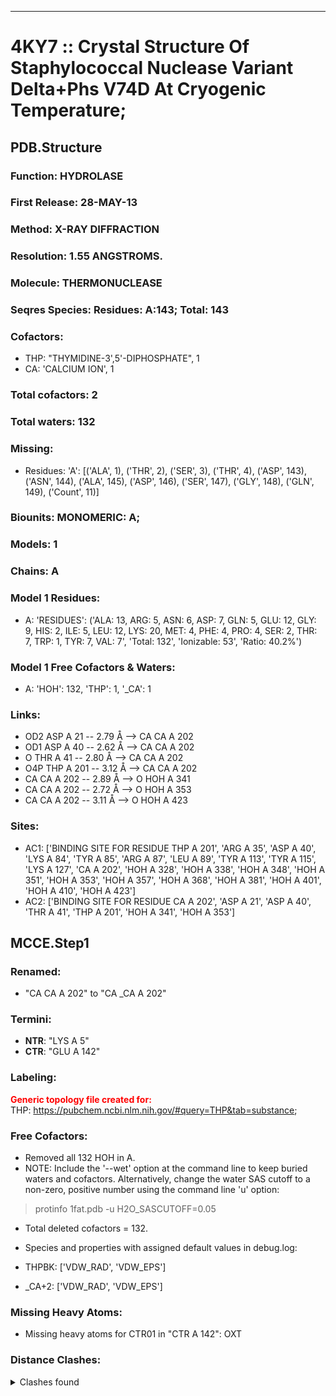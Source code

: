 ---
# 4KY7 :: Crystal Structure Of Staphylococcal Nuclease Variant Delta+Phs V74D At Cryogenic Temperature;
## PDB.Structure
### Function: HYDROLASE
### First Release: 28-MAY-13
### Method: X-RAY DIFFRACTION
### Resolution: 1.55 ANGSTROMS.
### Molecule: THERMONUCLEASE
### Seqres Species: Residues: A:143; Total: 143
### Cofactors:
  - THP:
 "THYMIDINE-3',5'-DIPHOSPHATE", 1
  -  CA:
 'CALCIUM ION', 1

### Total cofactors: 2
### Total waters: 132
### Missing:
  - Residues:
 'A': [('ALA', 1), ('THR', 2), ('SER', 3), ('THR', 4), ('ASP', 143), ('ASN', 144), ('ALA', 145), ('ASP', 146), ('SER', 147), ('GLY', 148), ('GLN', 149),
       ('Count', 11)]

### Biounits: MONOMERIC: A;
### Models: 1
### Chains: A
### Model 1 Residues:
  - A:
 'RESIDUES': ('ALA: 13, ARG: 5, ASN: 6, ASP: 7, GLN: 5, GLU: 12, GLY: 9, HIS: 2, ILE: 5, LEU: 12, LYS: 20, MET: 4, PHE: 4, PRO: 4, SER: 2, THR: 7, TRP: 1, TYR: 7, VAL: 7', 'Total: 132', 'Ionizable: 53',
              'Ratio: 40.2%')

### Model 1 Free Cofactors & Waters:
  - A:
 'HOH': 132, 'THP': 1, '_CA': 1

### Links:
  - OD2 ASP A 21 -- 2.79 Å --> CA  CA A 202
  - OD1 ASP A 40 -- 2.62 Å --> CA  CA A 202
  - O  THR A 41 -- 2.80 Å --> CA  CA A 202
  - O4P THP A 201 -- 3.12 Å --> CA  CA A 202
  - CA  CA A 202 -- 2.89 Å --> O  HOH A 341
  - CA  CA A 202 -- 2.72 Å --> O  HOH A 353
  - CA  CA A 202 -- 3.11 Å --> O  HOH A 423

### Sites:
  - AC1: ['BINDING SITE FOR RESIDUE THP A 201', 'ARG A  35', 'ASP A  40', 'LYS A  84', 'TYR A  85', 'ARG A  87', 'LEU A  89', 'TYR A 113', 'TYR A 115', 'LYS A 127', 'CA A 202', 'HOH A 328', 'HOH A 338', 'HOH A 348', 'HOH A 351', 'HOH A 353', 'HOH A 357', 'HOH A 368', 'HOH A 381', 'HOH A 401', 'HOH A 410', 'HOH A 423']
  - AC2: ['BINDING SITE FOR RESIDUE CA A 202', 'ASP A  21', 'ASP A  40', 'THR A  41', 'THP A 201', 'HOH A 341', 'HOH A 353']

## MCCE.Step1
### Renamed:
  - "CA    CA A 202" to "CA   _CA A 202"

### Termini:
 - <strong>NTR</strong>: "LYS A   5"
 - <strong>CTR</strong>: "GLU A 142"

### Labeling:
<strong><font color='red'>Generic topology file created for:</font></strong>  
THP: https://pubchem.ncbi.nlm.nih.gov/#query=THP&tab=substance; 

### Free Cofactors:
  - Removed all 132 HOH in A.
  - NOTE: Include the '--wet' option at the command line to keep buried waters and cofactors. Alternatively, change the water SAS cutoff to a non-zero, positive number using the command line 'u' option:
  > protinfo 1fat.pdb -u H2O_SASCUTOFF=0.05
  - Total deleted cofactors = 132.
  - Species and properties with assigned default values in debug.log:

  - THPBK: ['VDW_RAD', 'VDW_EPS']

  - _CA+2: ['VDW_RAD', 'VDW_EPS']


### Missing Heavy Atoms:
  -    Missing heavy atoms for CTR01 in "CTR A 142":   OXT

### Distance Clashes:
<details><summary>Clashes found</summary>

- d= 1.53: " CA  NTR A   5" to " CB  LYS A   5"

</details>


